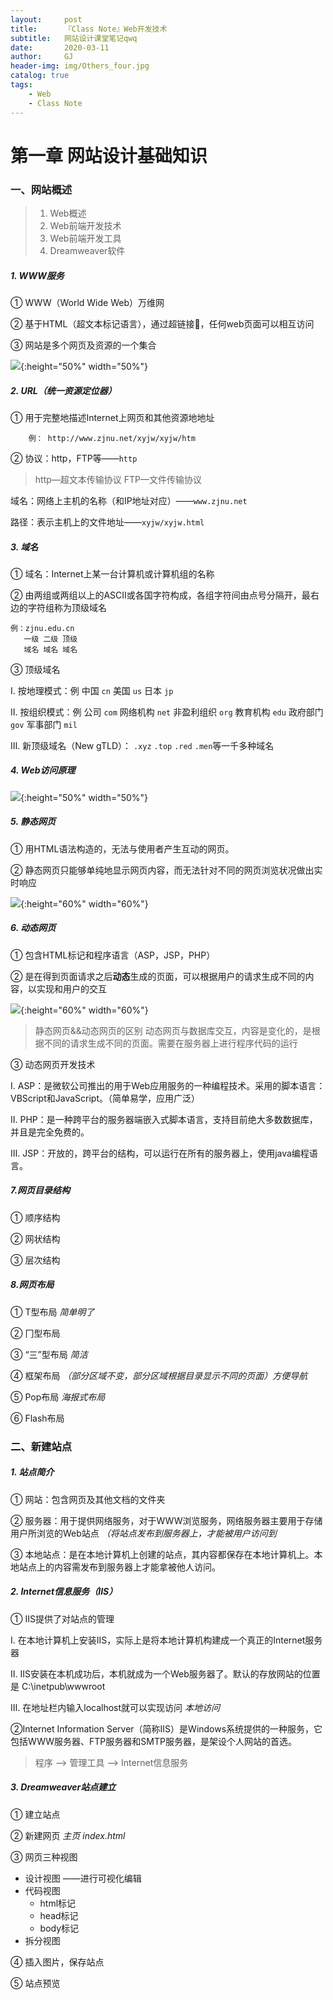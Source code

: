 ```yaml
---
layout:     post
title:      『Class Note』Web开发技术
subtitle:   网站设计课堂笔记qwq
date:       2020-03-11
author:     GJ
header-img: img/Others_four.jpg
catalog: true
tags:
    - Web
    - Class Note
---
```


# 第一章 网站设计基础知识

### 一、网站概述

> 1. Web概述
> 2. Web前端开发技术
> 3. Web前端开发工具
> 4. Dreamweaver软件

##### 	1. WWW服务


① WWW（World Wide Web）万维网

② 基于HTML（超文本标记语言），通过超链接🔗，任何web页面可以相互访问

③ 网站是多个网页及资源的一个集合

![](/img/web1.jpg){:height="50%" width="50%"}


##### 	2. URL（统一资源定位器）

① 用于完整地描述Internet上网页和其他资源地地址
```
	例： http://www.zjnu.net/xyjw/xyjw/htm
```
② 协议：http，FTP等——`http`

> http—超文本传输协议	FTP—文件传输协议

域名：网络上主机的名称（和IP地址对应）——`www.zjnu.net`

路径：表示主机上的文件地址——`xyjw/xyjw.html`


##### 	3. 域名

① 域名：Internet上某一台计算机或计算机组的名称

② 由两组或两组以上的ASCII或各国字符构成，各组字符间由点号分隔开，最右边的字符组称为顶级域名

```
例：zjnu.edu.cn
   一级 二级 顶级
   域名 域名 域名
```

③ 顶级域名

Ⅰ. 按地理模式：例 中国 `cn`   美国 `us`   日本 `jp`

Ⅱ. 按组织模式：例  公司 `com`   网络机构 `net`   非盈利组织 `org`   教育机构 `edu`   政府部门 `gov`   军事部门 `mil`

Ⅲ. 新顶级域名（New gTLD）： `.xyz`   `.top`   `.red`   `.men`等一千多种域名



##### 		4. Web访问原理

![](/img/web2.jpg){:height="50%" width="50%"}


##### 		5. 静态网页


① 用HTML语法构造的，无法与使用者产生互动的网页。

② 静态网页只能够单纯地显示网页内容，而无法针对不同的网页浏览状况做出实时响应

![](/img/web1.5.jpg){:height="60%" width="60%"}

##### 		6. 动态网页

① 包含HTML标记和程序语言（ASP，JSP，PHP）

② 是在得到页面请求之后**动态**生成的页面，可以根据用户的请求生成不同的内容，以实现和用户的交互 

![](/img/web1.6.jpg){:height="60%" width="60%"}

> 静态网页&&动态网页的区别
> 动态网页与数据库交互，内容是变化的，是根据不同的请求生成不同的页面。需要在服务器上进行程序代码的运行

③ 动态网页开发技术

Ⅰ. ASP：是微软公司推出的用于Web应用服务的一种编程技术。采用的脚本语言：VBScript和JavaScript。（简单易学，应用广泛）

Ⅱ. PHP：是一种跨平台的服务器端嵌入式脚本语言，支持目前绝大多数数据库，并且是完全免费的。

Ⅲ. JSP：开放的，跨平台的结构，可以运行在所有的服务器上，使用java编程语言。



##### 		7.网页目录结构

① 顺序结构

② 网状结构

③ 层次结构



##### 		8.网页布局

① T型布局	*简单明了*

② 冂型布局

③ “三”型布局	*简洁*

④ 框架布局	*（部分区域不变，部分区域根据目录显示不同的页面）方便导航*

⑤ Pop布局	*海报式布局*

⑥ Flash布局



### 二、新建站点


##### 1. 站点简介

① 网站：包含网页及其他文档的文件夹

② 服务器：用于提供网络服务，对于WWW浏览服务，网络服务器主要用于存储用户所浏览的Web站点	*（将站点发布到服务器上，才能被用户访问到*

③ 本地站点：是在本地计算机上创建的站点，其内容都保存在本地计算机上。本地站点上的内容需发布到服务器上才能拿被他人访问。


##### 2. Internet信息服务（IIS）

① IIS提供了对站点的管理

Ⅰ. 在本地计算机上安装IIS，实际上是将本地计算机构建成一个真正的Internet服务器

Ⅱ. IIS安装在本机成功后，本机就成为一个Web服务器了。默认的存放网站的位置是 C:\inetpub\wwwroot

Ⅲ. 在地址栏内输入localhost就可以实现访问	*本地访问*

②Internet Information Server（简称IIS）是Windows系统提供的一种服务，它包括WWW服务器、FTP服务器和SMTP服务器，是架设个人网站的首选。
> 程序 ——> 管理工具 ——> Internet信息服务


##### 3. Dreamweaver站点建立

① 建立站点

② 新建网页	*主页 index.html*

③ 网页三种视图
- 设计视图	——进行可视化编辑
- 代码视图
  - html标记
  - head标记
  - body标记
- 拆分视图

④ 插入图片，保存站点

⑤ 站点预览
